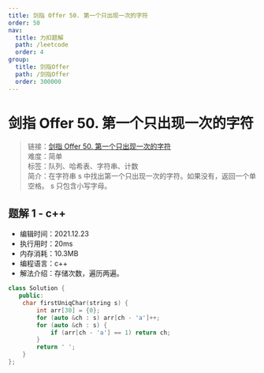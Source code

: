 ```yaml
---
title: 剑指 Offer 50. 第一个只出现一次的字符
order: 50
nav:
  title: 力扣题解
  path: /leetcode
  order: 4
group:
  title: 剑指Offer
  path: /剑指Offer
  order: 300000
---
```


# 剑指 Offer 50. 第一个只出现一次的字符

> 链接：[剑指 Offer 50. 第一个只出现一次的字符](https://leetcode-cn.com/problems/di-yi-ge-zhi-chu-xian-yi-ci-de-zi-fu-lcof/)  
> 难度：简单  
> 标签：队列、哈希表、字符串、计数  
> 简介：在字符串 s 中找出第一个只出现一次的字符。如果没有，返回一个单空格。 s 只包含小写字母。

## 题解 1 - c++

- 编辑时间：2021.12.23
- 执行用时：20ms
- 内存消耗：10.3MB
- 编程语言：c++
- 解法介绍：存储次数，遍历两遍。

```c++
class Solution {
   public:
    char firstUniqChar(string s) {
        int arr[30] = {0};
        for (auto &ch : s) arr[ch - 'a']++;
        for (auto &ch : s) {
            if (arr[ch - 'a'] == 1) return ch;
        }
        return ' ';
    }
};
```
